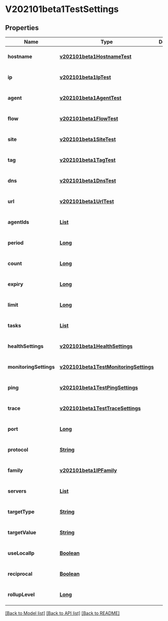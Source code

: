 # V202101beta1TestSettings
## Properties

Name | Type | Description | Notes
------------ | ------------- | ------------- | -------------
**hostname** | [**v202101beta1HostnameTest**](v202101beta1HostnameTest.md) |  | [optional] [default to null]
**ip** | [**v202101beta1IpTest**](v202101beta1IpTest.md) |  | [optional] [default to null]
**agent** | [**v202101beta1AgentTest**](v202101beta1AgentTest.md) |  | [optional] [default to null]
**flow** | [**v202101beta1FlowTest**](v202101beta1FlowTest.md) |  | [optional] [default to null]
**site** | [**v202101beta1SiteTest**](v202101beta1SiteTest.md) |  | [optional] [default to null]
**tag** | [**v202101beta1TagTest**](v202101beta1TagTest.md) |  | [optional] [default to null]
**dns** | [**v202101beta1DnsTest**](v202101beta1DnsTest.md) |  | [optional] [default to null]
**url** | [**v202101beta1UrlTest**](v202101beta1UrlTest.md) |  | [optional] [default to null]
**agentIds** | [**List**](string.md) |  | [optional] [default to null]
**period** | [**Long**](long.md) |  | [optional] [default to null]
**count** | [**Long**](long.md) |  | [optional] [default to null]
**expiry** | [**Long**](long.md) |  | [optional] [default to null]
**limit** | [**Long**](long.md) |  | [optional] [default to null]
**tasks** | [**List**](string.md) |  | [optional] [default to null]
**healthSettings** | [**v202101beta1HealthSettings**](v202101beta1HealthSettings.md) |  | [optional] [default to null]
**monitoringSettings** | [**v202101beta1TestMonitoringSettings**](v202101beta1TestMonitoringSettings.md) |  | [optional] [default to null]
**ping** | [**v202101beta1TestPingSettings**](v202101beta1TestPingSettings.md) |  | [optional] [default to null]
**trace** | [**v202101beta1TestTraceSettings**](v202101beta1TestTraceSettings.md) |  | [optional] [default to null]
**port** | [**Long**](long.md) |  | [optional] [default to null]
**protocol** | [**String**](string.md) |  | [optional] [default to null]
**family** | [**v202101beta1IPFamily**](v202101beta1IPFamily.md) |  | [optional] [default to null]
**servers** | [**List**](string.md) |  | [optional] [default to null]
**targetType** | [**String**](string.md) |  | [optional] [default to null]
**targetValue** | [**String**](string.md) |  | [optional] [default to null]
**useLocalIp** | [**Boolean**](boolean.md) |  | [optional] [default to null]
**reciprocal** | [**Boolean**](boolean.md) |  | [optional] [default to null]
**rollupLevel** | [**Long**](long.md) |  | [optional] [default to null]

[[Back to Model list]](../README.md#documentation-for-models) [[Back to API list]](../README.md#documentation-for-api-endpoints) [[Back to README]](../README.md)

